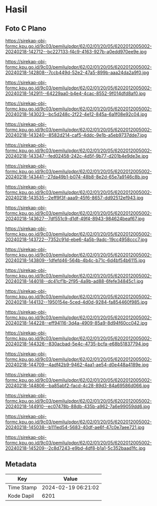 # Hasil

## Foto C Plano

https://sirekap-obj-formc.kpu.go.id/9c03/pemilu/pdpr/62/02/01/20/05/6202012005002-20240218-142712--bc227133-f4c9-4163-927b-a0edd970ee9e.jpg

https://sirekap-obj-formc.kpu.go.id/9c03/pemilu/pdpr/62/02/01/20/05/6202012005002-20240218-142808--7ccb449d-52e2-47a5-899b-aaa24da2a9f0.jpg

https://sirekap-obj-formc.kpu.go.id/9c03/pemilu/pdpr/62/02/01/20/05/6202012005002-20240218-142911--64229aa0-b4e4-4cac-8552-9f014dfd8af0.jpg

https://sirekap-obj-formc.kpu.go.id/9c03/pemilu/pdpr/62/02/01/20/05/6202012005002-20240218-143023--bc5d248c-2f22-4e12-845a-6a1f08e92c04.jpg

https://sirekap-obj-formc.kpu.go.id/9c03/pemilu/pdpr/62/02/01/20/05/6202012005002-20240218-143240--8582d214-caf5-4ddc-9e1b-a5eb9737dde7.jpg

https://sirekap-obj-formc.kpu.go.id/9c03/pemilu/pdpr/62/02/01/20/05/6202012005002-20240218-143347--fed02458-242c-4d5f-9b77-d201b4e9de3e.jpg

https://sirekap-obj-formc.kpu.go.id/9c03/pemilu/pdpr/62/02/01/20/05/6202012005002-20240218-143441--27da49b1-b074-48b8-8e2d-65e7a9146c8b.jpg

https://sirekap-obj-formc.kpu.go.id/9c03/pemilu/pdpr/62/02/01/20/05/6202012005002-20240218-143535--2eff9f3f-aaa9-45f6-8657-dd92512ef943.jpg

https://sirekap-obj-formc.kpu.go.id/9c03/pemilu/pdpr/62/02/01/20/05/6202012005002-20240218-143627--7df551c9-d1df-49f4-8943-984624beaf67.jpg

https://sirekap-obj-formc.kpu.go.id/9c03/pemilu/pdpr/62/02/01/20/05/6202012005002-20240218-143722--7352c91d-ebe6-4a5b-9adc-19cc4958ccc7.jpg

https://sirekap-obj-formc.kpu.go.id/9c03/pemilu/pdpr/62/02/01/20/05/6202012005002-20240218-143809--1dfefd46-564b-4b4c-b71c-6d4bf54b6115.jpg

https://sirekap-obj-formc.kpu.go.id/9c03/pemilu/pdpr/62/02/01/20/05/6202012005002-20240218-144018--dc41cf1b-2f95-4a9b-ad88-6fefe34845c1.jpg

https://sirekap-obj-formc.kpu.go.id/9c03/pemilu/pdpr/62/02/01/20/05/6202012005002-20240218-144132--1950154e-5ced-4d0d-9284-fa854460f985.jpg

https://sirekap-obj-formc.kpu.go.id/9c03/pemilu/pdpr/62/02/01/20/05/6202012005002-20240218-144228--eff94116-3d4a-4909-85a9-8d94f60cc042.jpg

https://sirekap-obj-formc.kpu.go.id/9c03/pemilu/pdpr/62/02/01/20/05/6202012005002-20240218-144326--830acbad-5e4c-4735-bcfa-e68b51837794.jpg

https://sirekap-obj-formc.kpu.go.id/9c03/pemilu/pdpr/62/02/01/20/05/6202012005002-20240218-144709--4adf42b9-9462-4aa1-ae54-d0e448a4189e.jpg

https://sirekap-obj-formc.kpu.go.id/9c03/pemilu/pdpr/62/02/01/20/05/6202012005002-20240218-144806--ba85abf2-facd-4c28-89d3-84a69586d066.jpg

https://sirekap-obj-formc.kpu.go.id/9c03/pemilu/pdpr/62/02/01/20/05/6202012005002-20240218-144910--ec07478b-88db-435b-a962-7a6e99059dd6.jpg

https://sirekap-obj-formc.kpu.go.id/9c03/pemilu/pdpr/62/02/01/20/05/6202012005002-20240218-145038--b111ed54-5683-40df-ae6f-47c0e7aee721.jpg

https://sirekap-obj-formc.kpu.go.id/9c03/pemilu/pdpr/62/02/01/20/05/6202012005002-20240218-145209--2c8d7243-e9bd-4df8-b1a1-5c352baad1fc.jpg


## Metadata

| Key        | Value               |
| ---------- | ------------------- |
| Time Stamp | 2024-02-19 06:21:02 |
| Kode Dapil | 6201                |




